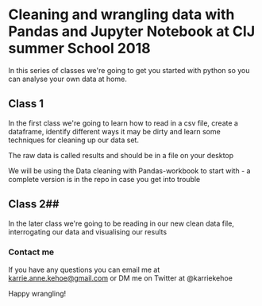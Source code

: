 # Cleaning and wrangling data with Pandas and Jupyter Notebook at CIJ summer School 2018 

In this series of classes we're going to get you started with python so you can analyse your own data at home. 

## Class 1
In the first class we're going to learn how to read in a csv file, create a dataframe, identify different ways it may be dirty and learn some techniques for cleaning up our data set.

The raw data is called results and should be in a file on your desktop

We will be using the Data cleaning with Pandas-workbook to start with - a complete version is in the repo in case you get into trouble

## Class 2##
In the later class we're going to be reading in our new clean data file, interrogating our data and visualising our results

### Contact me
If you have any questions you can email me at karrie.anne.kehoe@gmail.com or DM me on Twitter at @karriekehoe

Happy wrangling!
